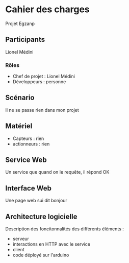 # Cahier des charges

Projet Egzanp

## Participants

Lionel Médini

### Rôles

- Chef de projet : Lionel Médini
- Développeurs : personne

## Scénario

Il ne se passe rien dans mon projet

## Matériel

- Capteurs : rien
- actionneurs : rien

## Service Web

Un service que quand on le requête, il répond OK

## Interface Web

Une page web sui dit bonjour

## Architecture logicielle

Description des foncitonnalités des différents éléments :

- serveur
- interactions en HTTP avec le service
- client
- code déployé sur l'arduino
